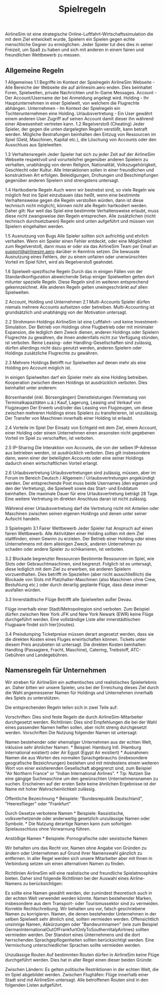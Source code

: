 ﻿---
title: "Spielregeln"
weight: 20
pre: "<b>2.2 </b>"
---


AirlineSim ist eine strategische Online-Luftfahrt-Wirtschaftssimulation die mit dem Ziel entwickelt wurde, Spielern ein Spielen gegen echte menschliche Gegner zu ermöglichen. Jeder Spieler tut dies dies in seiner Freizeit, um Spaß zu haben und sich mit anderen in einem fairen und freundlichen Wettbewerb zu messen.

## Allgemeine Regeln

1 Allgemeines
1.1 Begriffe im Kontext der Spielregeln
AirlineSim Webseite - Alle Bereiche der Webseite die auf airlinesim.aero enden. Dies beinhaltet Foren, Spielwelten, private Nachrichten und In-Game Messages.
Account - Der Account/Username der bei Anmeldung angelegt wird.
Holding - Ihr Hauptunternehmen in einer Spielwelt, von welchem die Flugrechte abhängen.
Unternehmen - Im Kontext der Spielregeln ein Tochterunternehmen eine Holding.
Urlaubsvertretung - Ein User gewährt einem anderen User Zugriff auf seinen Account damit dieser ihn während einer Abwesenheit vertreten kann.
1.2 Regelverstoß (Cheating)
Jeder Spieler, der gegen die unten dargelegten Regeln verstößt, kann betraft werden. Mögliche Bestrafungen beinhalten den Entzug von Ressourcen im Spiel (Geld, Maschinen, Kapital etc.), die Löschung von Accounts oder den Ausschluss aus Spielwelten.

1.3 Verhaltensregeln
Jeder Spieler hat sich zu jeder Zeit auf der AirlineSim Webseite respektvoll und vorurteilsfrei gegenüber anderen Spielern zu verhalten, unabhängig von deren Religion, Nationalität, Volkszugehörigkeit, Geschlecht oder Kultur. Alle Interaktionen sollen in einer freundlichen und konstruktiven Art erfolgen. Beleidigungen, Drohungen und Beschimpfungen gegenüber anderen Spielern sind strengstens untersagt.

1.4 Hartkodierte Regeln
Auch wenn wir bestrebst sind, so viele Regeln wie möglich fest ins Spiel einzubauen (das heißt, wenn eine bestimmte Verhaltensweise gegen die Regeln verstoßen würden, dann ist diese technisch nicht möglich), können nicht alle Regeln hartkodiert werden. Daher gilt: Nur weil das Spiel eine bestimmte Verhaltensweise erlaubt, muss diese nicht zwangsweise den Regeln entsprechen. Alle zusätzlichen (nicht technisch durchsetzbaren) Regeln sind unten aufgeführt und müssen von Spielern eingehalten werden.

1.5 Ausnutzung von Bugs
Alle Spieler sollten sich aufrichtig und ehrlich verhalten. Wenn ein Spieler einen Fehler entdeckt, oder eine Möglichkeit zum Regelverstoß, dann muss er oder sie das AirlineSim Team per Email an support@airlinesim.aero darüber in Kenntnis setzen. Die bewusste Ausnutzung eines Fehlers, der zu einem unfairen oder unerwünschten Vorteil im Spiel führt, wird als Regelverstoß geahndet.

1.6 Spielwelt-spezifische Regeln
Durch das in einigen Fällen von der Standardkonfiguration abweichende Setup einiger Spielwelten gelten dort mitunter spezielle Regeln. Diese Regeln sind im weiteren entsprechend gekennzeichnet. Alle anderen Regeln gelten uneingeschränkt auf allen Spielwelten.

2 Account, Holding und Unternehmen
2.1 Multi-Accounts
Spieler dürfen niemals mehrere Accounts aufsetzen oder betreiben. Multi-Accounting ist grundsätzlich und unabhängig von der Motivation untersagt.

2.2 Strohmann-Holdings
AirlineSim ist eine Luftfahrt- und keine Investment-Simulation. Der Betrieb von Holdings ohne Flugbetrieb oder mit minimaler Expansion, die lediglich dem Zweck dienen, anderen Holdings oder Spielern Flugrechte zu gewähren, die ihnen andernfalls nicht zur Verfügung stünden, ist verboten. Reine Leasing- oder Handling-Gesellschaften sind zulässig, dürfen allerdings nicht dazu genutzt werden, anderen Spielern oder Holdings zusätzliche Flugrechte zu gewähren.

2.3 Mehrere Holdings
Betrifft nur Spielwelten auf denen mehr als eine Holding pro Account möglich ist.

In einigen Spielwelten darf ein Spieler mehr als eine Holding betreiben. Kooperation zwischen diesen Holdings ist ausdrücklich verboten. Dies beinhaltet unter anderem:

Börsenhandel (inkl. Börsengängen)
Dienstleistungen (Vermietung von Terminalkapazitäten u.ä.)
Kauf, Lagerung, Leasing und Verkauf von Flugzeugen
Der Erwerb und/oder das Leasing von Flugzeugen, um diese zwischen mehreren Holdings eines Spielers zu transferieren, ist unzulässig. Der Transfer von Maschinen innerhalb einer Holding ist erlaubt.

2.4 Vorteile im Spiel
Der Einsatz von Echtgeld mit dem Ziel, einem Account, einer Holding oder einem Unternehmen einen ansonsten nicht gegebenen Vorteil im Spiel zu verschaffen, ist verboten.

2.5 IP-Sharing
Die Interaktion von Accounts, die von der selben IP-Adresse aus betrieben werden, ist ausdrücklich verboten. Dies gilt insbesondere dann, wenn einer der beteiligten Accounts oder eine seiner Holdings dadurch einen wirtschaftlichen Vorteil erlangt.

2.6 Urlaubsvertretung
Urlaubsvertretungen sind zulässig, müssen, aber im Forum im Bereich Deutsch / Allgemein / Urlaubsvertretungen angekündigt werden. Der entsprechende Post muss beide Usernames (den eigenen und den der Vertretung), die Spielwelt sowie das Start- und Enddatum beinhalten. Die maximale Dauer für eine Urlaubsvertretung beträgt 28 Tage. Eine weitere Vertretung im direkten Anschluss daran ist nicht zulässig.

Während einer Urlaubsvertretung darf die Vertretung nicht mit Anteilen oder Maschinen zwischen seinen eigenen Holdings und denen unter seiner Aufsicht handeln.

3 Spielregeln
3.1 Fairer Wettbewerb
Jeder Spieler hat Anspruch auf einen fairen Wettbewerb. Alle Aktivitäten einer Holding sollten mit dem Ziel stattfinden, einen Gewinn zu erzielen. Der Betrieb einer Holding oder eines Unternehmens mit dem alleinigen Zweck, anderen Unternehmen zu schaden oder andere Spieler zu schikanieren, ist verboten.

3.2 Blockade begrenzter Ressourcen
Bestimmte Ressourcen im Spiel, wie Slots oder Gebrauchtmaschinen, sind begrenzt. Folglich ist es untersagt, diese lediglich mit dem Ziel zu erwerben, sie anderen Spielern vorzuenthalten. Dies betrifft im Speziellen (aber nicht ausschließlich) die Blockade von Slots mit Platzhalter-Maschinen (also Maschinen ohne Crew, Bestuhlung etc.) oder durch derartig geplante Flüge, dass diese immer ausfallen würden.

3.3 Innerstädtische Flüge
Betrifft alle Spielwelten außer Devau.

Flüge innerhalb einer Stadt/Metropolregion sind verboten. Zum Beispiel dürfen zwischen New York JFK und New York Newark (EWR) keine Flüge durchgeführt werden. Eine vollständige Liste aller innerstädtischen Flugpaare findet sich hier](routes).

3.4 Preisdumping
Ticketpreise müssen derart angesetzt werden, dass sie die direkten Kosten eines Fluges erwirtschaften können. Tickets unter diesem Preis anzubieten ist untersagt. Die direkten Kosten beinhalten: Handling (Passagiere, Fracht, Maschine), Catering, Treibstoff, ATC-Gebühren und Landegebühren.





## Namensregeln für Unternehmen
Wir streben für AirlineSim ein authentisches und realistisches Spielerlebnis an. Daher bitten wir unsere Spieler, uns bei der Erreichung dieses Ziel durch die Wahl angemessener Namen für Holdings und Unternehmen innerhalb des Spiels zu unterstützen.

Die entsprechenden Regeln teilen sich in zwei Teile auf:

Vorschriften: Dies sind feste Regeln die durch AirlineSim-Mitarbeiter durchgesetzt werden.
Richtlinien: Dies sind Empfehlungen die bei der Wahl eines passenden Namen helfen sollen, aber nicht streng durchgesetzt werden.
Vorschriften
Die Nutzung folgender Namen ist untersagt:

Namen bestehender oder ehemaliger Unternehmen aus der echten Welt, inklusive sehr ähnlicher Namen. * Beispiel: Hamburg Intl. (Hamburg International existiert) oder Air Egypt (Egypt Air existiert) * Ausnahmen: Namen die aus Worten des normalen Sprachgebrauchs (insbesondere geografische Bezeichnungen) bestehen und mit mindestens einem weiteren Wort von einer existierenden Gesellschaft abgegrenzt sind, zum Beispiel "Air Northern France" or "Indian International Airlines". * Tip: Nutzen Sie eine gängige Suchmaschine um den gewünschten Unternehmensnamen zu suchen. Erscheinen auf der ersten Seite keine ähnlichen Ergebnisse ist der Name mit hoher Wahrscheinlichkeit zulässig.

Öffentliche Bezeichnung * Beispiele: "Bundesrepublik Deutschland", "Heeresflieger" oder "Frankfurt"

Durch Gesetze verbotene Namen * Beispiele: Rassistische, volksverhetzende oder anderweitig gesetzlich unzulässige Namen oder Symbole. * Die Nutzung derartige Namen kann zum sofortigen Spielausschluss ohne Vorwarnung führen.

Anstößige Namen * Beispiele: Pornografische oder sexistische Namen

Wir behalten uns das Recht vor, Namen ohne Angabe von Gründen zu ändern oder Unternehmen auf Grund ihrer Namenswahl gänzlich zu entfernen. In aller Regel werden sich unsere Mitarbeiter aber mit Ihnen in Verbindung setzen um einen alternativen Namen zu finden.

Richtlinien
AirlineSim will eine realistische und freundliche Spielatmosphäre bieten. Daher sind folgende Richtlinien bei der Auswahl eines Airline-Namens zu berücksichtigen:

Es sollte eine Namen gewählt werden, der zumindest theoretisch auch in der echten Welt verwendet werden könnte.
Namen bestehender Marken, insbesondere aus dem Transport- oder Tourismussektor sind zu vermeiden.
Korrekte Rechtschreibung. Wir behalten uns vor, falsch geschriebene Namen zu korrigieren.
Namen, die denen bestehender Unternehmen in der selben Spielwelt sehr ähnlich sind, sollten vermieden werden.
Offensichtlich unsinnige Namen, Abkürzungen oder "Bandwurmnamen" (wie zum Beispiel GermanInternationalOutOfFrankfurtOnlyToSouthernItalyAirlines) sollten vermieden werden.
Der Standort eines Unternehmens und die dort herrschenden Sprachgepflogenheiten sollten berücksichtigt werden. Eine Vermischung unterschiedlicher Sprachen sollte vermieden werden.





Unzulässige Routen
Auf bestimmten Routen dürfen in AirlineSim keine Flüge durchgeführt werden. Dies hat in aller Regel einen dieser beiden Gründe:

Zwischen Ländern: Es gelten politische Restriktionen in der echten Welt, die im Spiel abgebildet werden.
Zwischen Flughäfen: Flüge innerhalb einer Stadt sind ind AirlineSim untersagt.
Alle betroffenen Routen sind in den folgenden Listen aufgeführt.